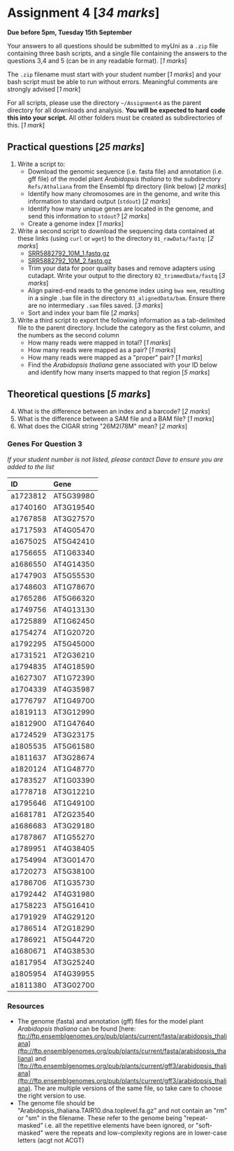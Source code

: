 

# Assignment 4 [*34 marks*]

**Due before 5pm, Tuesday 15th September**

Your answers to all questions should be submitted to myUni as a `.zip` file containing three bash scripts, and a single file containing the answers to the questions 3,4 and 5 (can be in any readable format). [*1 marks*]

The `.zip` filename must start with your student number [*1 marks*] and your bash script must be able to run without errors.
Meaningful comments are strongly advised [*1 mark*]

For all scripts, please use the directory `~/Assignment4` as the parent directory for all downloads and analysis.
**You will be expected to hard code this into your script.**
All other folders must be created as subdirectories of this. [*1 mark*]


## Practical questions [*25 marks*]

1. Write a script to:
    + Download the genomic sequence (i.e. fasta file) and annotation (i.e. gff file) of the model plant _Arabidopsis thaliana_ to the subdirectory `Refs/Athaliana` from the Ensembl ftp directory (link below) [*2 marks*]
    + Identify how many chromosomes are in the genome, and write this information to standard output (`stdout`) [*2 marks*]
    + Identify how many unique genes are located in the genome, and send this information to `stdout`? [*2 marks*]
    + Create a genome index [*1 marks*]
2. Write a second script to download the sequencing data contained at these links (using `curl` or `wget`) to the directory `01_rawData/fastq`: [*2 marks*]
    - [SRR5882792_10M_1.fastq.gz](https://universityofadelaide.box.com/shared/static/egl3n16r0ziaxlvbs9074xqd1liktnuz.gz)
    - [SRR5882792_10M_2.fastq.gz](https://universityofadelaide.box.com/shared/static/g2ly4kzz1blus5juy426i37zl45o38pu.gz)
    + Trim your data for poor quality bases and remove adapters using cutadapt. Write your output to the directory `02_trimmedData/fastq` [*3 marks*]
    + Align paired-end reads to the genome index using `bwa mem`, resulting in a single `.bam` file in the directory `03_alignedData/bam`. Ensure there are no intermediary `.sam` files saved. [*3 marks*]
    + Sort and index your bam file [*2 marks*]
3. Write a third script to export the following information as a tab-delimited file to the parent directory. Include the category as the first column, and the numbers as the second column
    + How many reads were mapped in total? [*1 marks*]
    + How many reads were mapped as a pair? [*1 marks*]
    + How many reads were mapped as a "proper" pair? [*1 marks*]
    + Find the _Arabidopsis thaliana_ gene associated with your ID below and identify how many inserts mapped to that region [*5 marks*]


## Theoretical questions [*5 marks*]

4. What is the difference between an index and a barcode? [*2 marks*]
5. What is the difference between a SAM file and a BAM file? [*1 marks*]
6. What does the CIGAR string "26M2I78M" mean? [*2 marks*]


### Genes For Question 3

*If your student number is not listed, please contact Dave to ensure you are added to the list*

| ID       | Gene      |
|:---------|:----------|
| a1723812 | AT5G39980 |
| a1740160 | AT3G19540 |
| a1767858 | AT3G27570 |
| a1717593 | AT4G05470 |
| a1675025 | AT5G42410 |
| a1756655 | AT1G63340 |
| a1686550 | AT4G14350 |
| a1747903 | AT5G55530 |
| a1748603 | AT1G78670 |
| a1765286 | AT5G66320 |
| a1749756 | AT4G13130 |
| a1725889 | AT1G62450 |
| a1754274 | AT1G20720 |
| a1792295 | AT5G45000 |
| a1731521 | AT2G36210 |
| a1794835 | AT4G18590 |
| a1627307 | AT1G72390 |
| a1704339 | AT4G35987 |
| a1776797 | AT1G49700 |
| a1819113 | AT3G12990 |
| a1812900 | AT1G47640 |
| a1724529 | AT3G23175 |
| a1805535 | AT5G61580 |
| a1811637 | AT3G28674 |
| a1820124 | AT1G48770 |
| a1783527 | AT1G03390 |
| a1778718 | AT3G12210 |
| a1795646 | AT1G49100 |
| a1681781 | AT2G23540 |
| a1686683 | AT3G29180 |
| a1787867 | AT1G55270 |
| a1789951 | AT4G38405 |
| a1754994 | AT3G01470 |
| a1720273 | AT5G38100 |
| a1786706 | AT1G35730 |
| a1792442 | AT4G31980 |
| a1758223 | AT5G16410 |
| a1791929 | AT4G29120 |
| a1786514 | AT2G18290 |
| a1786921 | AT5G44720 |
| a1680671 | AT4G38530 |
| a1817954 | AT3G25240 |
| a1805954 | AT4G39955 |
| a1811380 | AT3G02700 |



### Resources

- The genome (fasta) and annotation (gff) files for the model plant _Arabidopsis thaliana_ can be found [here: ftp://ftp.ensemblgenomes.org/pub/plants/current/fasta/arabidopsis_thaliana](ftp://ftp.ensemblgenomes.org/pub/plants/current/fasta/arabidopsis_thaliana) and [ftp://ftp.ensemblgenomes.org/pub/plants/current/gff3/arabidopsis_thaliana](ftp://ftp.ensemblgenomes.org/pub/plants/current/gff3/arabidopsis_thaliana). The are multiple versions of the same file, so take care to choose the right version to use.
- The genome file should be "Arabidopsis_thaliana.TAIR10.dna.toplevel.fa.gz" and not contain an "rm" or "sm" in the filename. These refer to the genome being "repeat-masked" i.e. all the repetitive elements have been ignored, or "soft-masked" were the repeats and low-complexity regions are in lower-case letters (acgt not ACGT)
